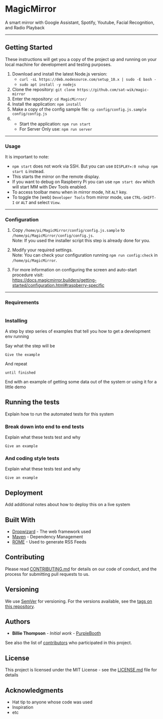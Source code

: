 # MagicMirror

A smart mirror with Google Assistant, Spotify, Youtube, Facial Recognition, and Radio Playback

---

## Getting Started

These instructions will get you a copy of the project up and running on your local machine for development and testing purposes.
1. Download and install the latest Node.js version:
    * ```curl -sL https://deb.nodesource.com/setup_10.x | sudo -E bash -```
    * ```sudo apt install -y nodejs```
2. Clone the repository: ```git clone https://github.com/sat-wik/magic-mirror```
3. Enter the repository: ```cd MagicMirror/```
4. Install the application: ```npm install```
5. Make a copy of the config sample file: ```cp config/config.js.sample config/config.js```
6. * Start the application: ```npm run start```
   * For Server Only use: ```npm run server```

---

### Usage

It is important to note:
* ```npm start``` does not work via SSH. But you can use ```DISPLAY=:0 nohup npm start &``` instead.
* This starts the mirror on the remote display.
* If you want to debug on Raspberry Pi you can use ```npm start dev``` which will start MM with Dev Tools enabled.
* To access toolbar menu when in mirror mode, hit ```ALT``` key.
* To toggle the (web) ```Developer Tools``` from mirror mode, use ```CTRL-SHIFT-I``` or ```ALT``` and select ```View```.

---

### Configuration
1. Copy ```/home/pi/MagicMirror/config/config.js.sample``` to ```/home/pi/MagicMirror/config/config.js```.\
   Note: If you used the installer script this step is already done for you.

2. Modify your required settings.\
   Note: You can check your configuration running ```npm run config:check``` in ```/home/pi/MagicMirror```.

3. For more information on configuring the screen and auto-start procedure visit: \
   https://docs.magicmirror.builders/getting-started/configuration.html#raspberry-specific
   
---

### Requirements

```

```

### Installing

A step by step series of examples that tell you how to get a development env running

Say what the step will be

```
Give the example
```

And repeat

```
until finished
```

End with an example of getting some data out of the system or using it for a little demo

## Running the tests

Explain how to run the automated tests for this system

### Break down into end to end tests

Explain what these tests test and why

```
Give an example
```

### And coding style tests

Explain what these tests test and why

```
Give an example
```

## Deployment

Add additional notes about how to deploy this on a live system

## Built With

* [Dropwizard](http://www.dropwizard.io/1.0.2/docs/) - The web framework used
* [Maven](https://maven.apache.org/) - Dependency Management
* [ROME](https://rometools.github.io/rome/) - Used to generate RSS Feeds

## Contributing

Please read [CONTRIBUTING.md](https://gist.github.com/PurpleBooth/b24679402957c63ec426) for details on our code of conduct, and the process for submitting pull requests to us.

## Versioning

We use [SemVer](http://semver.org/) for versioning. For the versions available, see the [tags on this repository](https://github.com/your/project/tags). 

## Authors

* **Billie Thompson** - *Initial work* - [PurpleBooth](https://github.com/PurpleBooth)

See also the list of [contributors](https://github.com/your/project/contributors) who participated in this project.

## License

This project is licensed under the MIT License - see the [LICENSE.md](LICENSE.md) file for details

## Acknowledgments

* Hat tip to anyone whose code was used
* Inspiration
* etc
